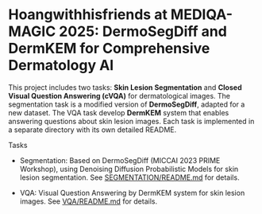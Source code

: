 # Hoangwithhisfriends at MEDIQA-MAGIC 2025: DermoSegDiff and DermKEM for Comprehensive Dermatology AI

This project includes two tasks: **Skin Lesion Segmentation** and **Closed Visual Question Answering (cVQA)** for dermatological images. The segmentation task is a modified version of **DermoSegDiff**, adapted for a new dataset. The VQA task develop **DermKEM** system that enables answering questions about skin lesion images. Each task is implemented in a separate directory with its own detailed README.

Tasks

- Segmentation: Based on DermoSegDiff (MICCAI 2023 PRIME Workshop), using Denoising Diffusion Probabilistic Models for skin lesion segmentation. See [SEGMENTATION/README.md](./SEGMENTATION/README.md) for details.

- VQA: Visual Question Answering by DermKEM system for skin lesion images. See [VQA/README.md](./VQA/README.md) for details.
